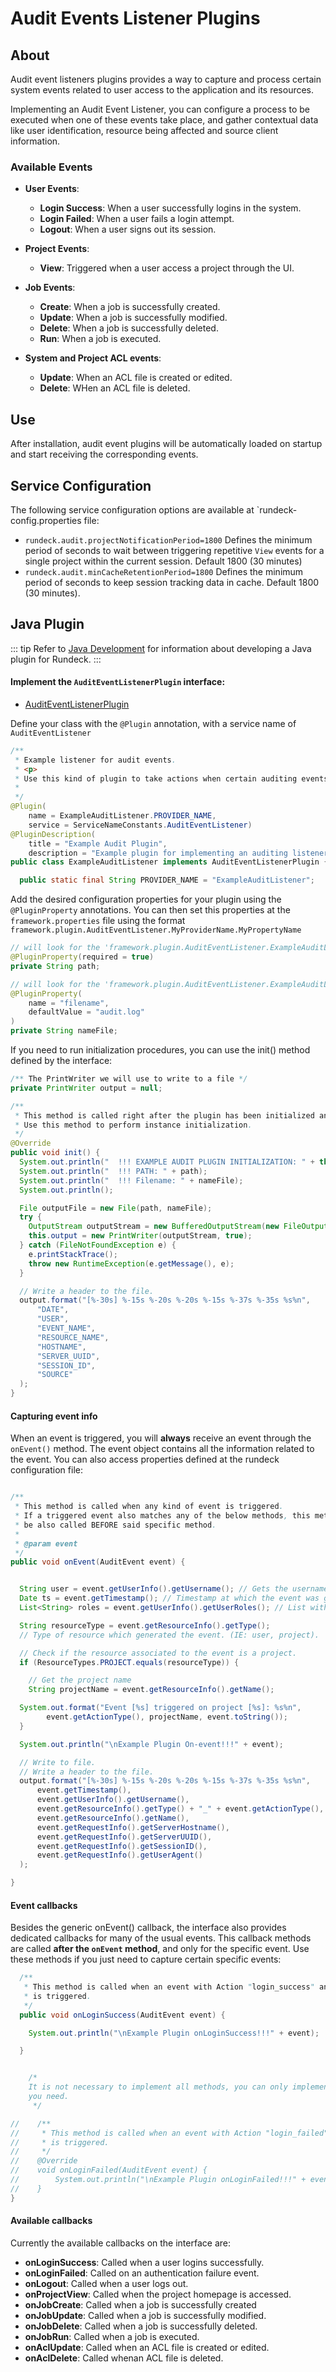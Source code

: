 # Audit Events Listener Plugins

## About

Audit event listeners plugins provides a way to capture and process certain system events related to user access to the application and its resources.

Implementing an Audit Event Listener, you can configure a process to be executed when one of these events take place, and gather contextual data like user identification, resource being affected and source client information.

### Available Events

* **User Events**:
  * **Login Success**: When a user successfully logins in the system.
  * **Login Failed**: When a user fails a login attempt.
  * **Logout**: When a user signs out its session.

* **Project Events**:
  * **View**: Triggered when a user access a project through the UI. 

* **Job Events**:
  * **Create**: When a job is successfully created.
  * **Update**: When a job is successfully modified.
  * **Delete**: When a job is successfully deleted.
  * **Run**: When a job is executed.

* **System and Project ACL events**:
  * **Update**: When an ACL file is created or edited.
  * **Delete**: WHen an ACL file is deleted.

## Use

After installation, audit event plugins will be automatically loaded on startup and start receiving the corresponding events. 

## Service Configuration

The following service configuration options are available at `rundeck-config.properties file:

- `rundeck.audit.projectNotificationPeriod=1800` Defines the minimum period of seconds to wait between triggering repetitive `View` events for a single project within the current session. Default 1800 (30 minutes)
- `rundeck.audit.minCacheRetentionPeriod=1800` Defines the minimum period of seconds to keep session tracking data in cache. Default 1800 (30 minutes).


## Java Plugin

::: tip
Refer to [Java Development](/developer/01-plugin-development.md#java-plugin-development) for information about developing a Java plugin for Rundeck.
:::

#### Implement the `AuditEventListenerPlugin` interface:

* [AuditEventListenerPlugin]({{{javaDocBase}}}/com/dtolabs/rundeck/core/audit/AuditEventListenerPlugin.html)

Define your class with the `@Plugin` annotation, with a service name of `AuditEventListener`

```java
/**
 * Example listener for audit events.
 * <p>
 * Use this kind of plugin to take actions when certain auditing events are triggered.
 *
 */
@Plugin(
    name = ExampleAuditListener.PROVIDER_NAME,
    service = ServiceNameConstants.AuditEventListener)
@PluginDescription(
    title = "Example Audit Plugin",
    description = "Example plugin for implementing an auditing listener")
public class ExampleAuditListener implements AuditEventListenerPlugin {

  public static final String PROVIDER_NAME = "ExampleAuditListener";

```

Add the desired configuration properties for your plugin using the `@PluginProperty` annotations. 
You can then set this properties at the `framework.properties` file using the format `framework.plugin.AuditEventListener.MyProviderName.MyPropertyName` 


```java
// will look for the 'framework.plugin.AuditEventListener.ExampleAuditListener.path' property at framework.properties.
@PluginProperty(required = true)
private String path;

// will look for the 'framework.plugin.AuditEventListener.ExampleAuditListener.filename' property at framework.properties.
@PluginProperty(
    name = "filename",
    defaultValue = "audit.log"
)
private String nameFile;
```

If you need to run initialization procedures, you can use the init() method defined by the interface:

```java
/** The PrintWriter we will use to write to a file */
private PrintWriter output = null;

/**
 * This method is called right after the plugin has been initialized and configured.
 * Use this method to perform instance initialization.
 */
@Override
public void init() {
  System.out.println("  !!! EXAMPLE AUDIT PLUGIN INITIALIZATION: " + this.toString());
  System.out.println("  !!! PATH: " + path);
  System.out.println("  !!! Filename: " + nameFile);
  System.out.println();

  File outputFile = new File(path, nameFile);
  try {
    OutputStream outputStream = new BufferedOutputStream(new FileOutputStream(outputFile, true));
    this.output = new PrintWriter(outputStream, true);
  } catch (FileNotFoundException e) {
    e.printStackTrace();
    throw new RuntimeException(e.getMessage(), e);
  }

  // Write a header to the file.
  output.format("[%-30s] %-15s %-20s %-20s %-15s %-37s %-35s %s%n",
      "DATE",
      "USER",
      "EVENT_NAME",
      "RESOURCE_NAME",
      "HOSTNAME",
      "SERVER_UUID",
      "SESSION_ID",
      "SOURCE"
  );
}
```

#### Capturing event info

When an event is triggered, you will **always** receive an event through the `onEvent()` method. The event object contains all the information related to the event. You can also access properties defined at the rundeck configuration file:

```java

/**
 * This method is called when any kind of event is triggered.
 * If a triggered event also matches any of the below methods, this method will
 * be also called BEFORE said specific method.
 *
 * @param event
 */
public void onEvent(AuditEvent event) {


  String user = event.getUserInfo().getUsername(); // Gets the username which generated the event.
  Date ts = event.getTimestamp(); // Timestamp at which the event was generated.
  List<String> roles = event.getUserInfo().getUserRoles(); // List with the auth roles of the user.

  String resourceType = event.getResourceInfo().getType();
  // Type of resource which generated the event. (IE: user, project).

  // Check if the resource associated to the event is a project.
  if (ResourceTypes.PROJECT.equals(resourceType)) {

    // Get the project name
    String projectName = event.getResourceInfo().getName();

  System.out.format("Event [%s] triggered on project [%s]: %s%n",
        event.getActionType(), projectName, event.toString());
  }

  System.out.println("\nExample Plugin On-event!!!" + event);

  // Write to file.
  // Write a header to the file.
  output.format("[%-30s] %-15s %-20s %-20s %-15s %-37s %-35s %s%n",
      event.getTimestamp(),
      event.getUserInfo().getUsername(),
      event.getResourceInfo().getType() + "_" + event.getActionType(),
      event.getResourceInfo().getName(),
      event.getRequestInfo().getServerHostname(),
      event.getRequestInfo().getServerUUID(),
      event.getRequestInfo().getSessionID(),
      event.getRequestInfo().getUserAgent()
  );

}

```

#### Event callbacks

Besides the generic onEvent() callback, the interface also provides dedicated callbacks for many of the usual events. This callback methods are called **after the `onEvent` method**, and only for the specific event. Use these methods if you just need to capture certain specific events:

```java
  /**
   * This method is called when an event with Action "login_success" and Resource Type "user"
   * is triggered.
   */
  public void onLoginSuccess(AuditEvent event) {

    System.out.println("\nExample Plugin onLoginSuccess!!!" + event);

  }


    /*
    It is not necessary to implement all methods, you can only implement the ones
    you need.
     */

//    /**
//     * This method is called when an event with Action "login_failed" and Resource Type "user"
//     * is triggered.
//     */
//    @Override
//    void onLoginFailed(AuditEvent event) {
//        System.out.println("\nExample Plugin onLoginFailed!!!" + event)
//    }
}

```

#### Available callbacks

Currently the available callbacks on the interface are:

- **onLoginSuccess**: Called when a user logins successfully.
- **onLoginFailed**: Called on an authentication failure event.
- **onLogout**: Called when a user logs out.
- **onProjectView**: Called when the project homepage is accessed.
- **onJobCreate**: Called when a job is successfully created
- **onJobUpdate**: Called when a job is successfully modified.
- **onJobDelete**: Called when a job is successfully deleted.
- **onJobRun**: Called when a job is executed.
- **onAclUpdate**: Called when an ACL file is created or edited.
- **onAclDelete**: Called whenan ACL file is deleted.

